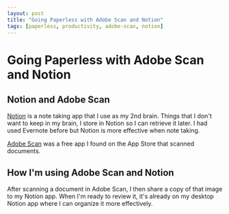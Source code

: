 ```yaml
---
layout: post
title: "Going Paperless with Adobe Scan and Notion"
tags: [paperless, productivity, adobe-scan, notion]
---
```


# Going Paperless with Adobe Scan and Notion

## Notion and Adobe Scan

[Notion](https://www.notion.so/) is a note taking app that I use as my 2nd brain.  Things that I don't want to keep in my brain, I store in Notion so I can retrieve it later. I had used Evernote before but Notion is more effective when note taking.

[Adobe Scan](https://apps.apple.com/us/app/adobe-scan-digital-pdf-scanner/id1199564834)  was a free app I found on the App Store that scanned documents.

## How I'm using Adobe Scan and Notion

After scanning a document in Adobe Scan, I then share a copy of that image to my Notion app.  When I'm ready to review it, it's already on my desktop Notion app where I can organize it more effectively.

